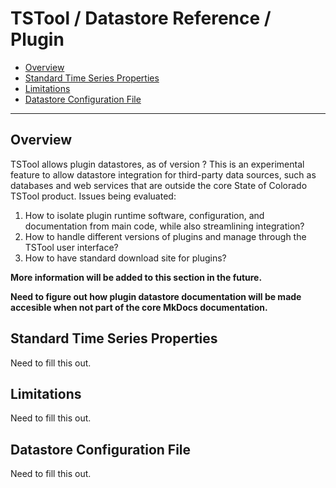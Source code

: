 # TSTool / Datastore Reference / Plugin #

* [Overview](#overview)
* [Standard Time Series Properties](#standard-time-series-properties)
* [Limitations](#limitations)
* [Datastore Configuration File](#datastore-configuration-file)

------------

## Overview ##

TSTool allows plugin datastores, as of version ?
This is an experimental feature to allow datastore integration for third-party data sources,
such as databases and web services that are outside the core State of Colorado TSTool product.
Issues being evaluated:

1. How to isolate plugin runtime software, configuration, and documentation from main code,
while also streamlining integration?
2. How to handle different versions of plugins and manage through the TSTool user interface?
3. How to have standard download site for plugins?

**More information will be added to this section in the future.**

**Need to figure out how plugin datastore documentation will be made accesible when not
part of the core MkDocs documentation.**

## Standard Time Series Properties ##

Need to fill this out.

## Limitations ##

Need to fill this out.

## Datastore Configuration File ##

Need to fill this out.
